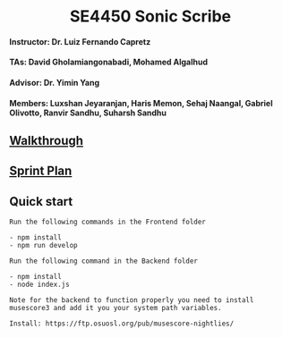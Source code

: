 <h1 align="center">
  SE4450
  Sonic Scribe
</h1>

#### Instructor: Dr. Luiz Fernando Capretz

#### TAs: David Gholamiangonabadi, Mohamed Algalhud

#### Advisor: Dr. Yimin Yang

#### Members: Luxshan Jeyaranjan, Haris Memon, Sehaj Naangal, Gabriel Olivotto, Ranvir Sandhu, Suharsh Sandhu

## <a href="https://docs.google.com/presentation/d/1amUs-mAzBJj2dD13TazjU6hjg3sZ-GRK/edit?usp=sharing&ouid=103976451237146068215&rtpof=true&sd=true">Walkthrough</a>

## <a href="https://docs.google.com/document/d/195JS0kPo59yujcc1KapPVJ1clfQU1OGwXSYGPdmIusk/edit?usp=sharing">Sprint Plan</a>

## Quick start

    Run the following commands in the Frontend folder

    - npm install
    - npm run develop

    Run the following command in the Backend folder

    - npm install
    - node index.js
    
    Note for the backend to function properly you need to install musescore3 and add it you your system path variables.

    Install: https://ftp.osuosl.org/pub/musescore-nightlies/
